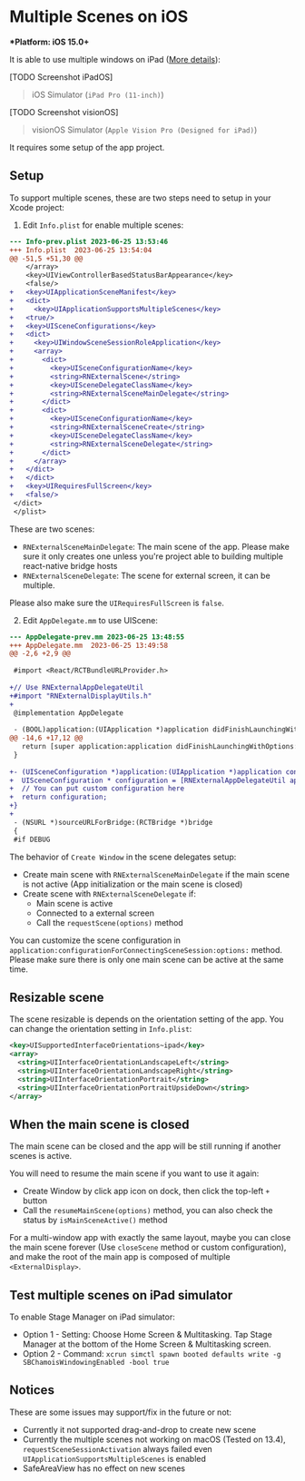 # Multiple Scenes on iOS

__*Platform: iOS 15.0+__

It is able to use multiple windows on iPad ([More details](https://developer.apple.com/documentation/uikit/uiscenedelegate/supporting_multiple_windows_on_ipad)): 

[TODO Screenshot iPadOS]

> iOS Simulator (`iPad Pro (11-inch)`)

[TODO Screenshot visionOS]

> visionOS Simulator (`Apple Vision Pro (Designed for iPad)`)

It requires some setup of the app project.

## Setup

To support multiple scenes, these are two steps need to setup in your Xcode project:

1. Edit `Info.plist` for enable multiple scenes:

```patch
--- Info-prev.plist	2023-06-25 13:53:46
+++ Info.plist	2023-06-25 13:54:04
@@ -51,5 +51,30 @@
 	</array>
 	<key>UIViewControllerBasedStatusBarAppearance</key>
 	<false/>
+	<key>UIApplicationSceneManifest</key>
+	<dict>
+	  <key>UIApplicationSupportsMultipleScenes</key>
+   <true/>
+   <key>UISceneConfigurations</key>
+   <dict>
+     <key>UIWindowSceneSessionRoleApplication</key>
+     <array>
+       <dict>
+         <key>UISceneConfigurationName</key>
+         <string>RNExternalScene</string>
+         <key>UISceneDelegateClassName</key>
+         <string>RNExternalSceneMainDelegate</string>
+       </dict>
+       <dict>
+         <key>UISceneConfigurationName</key>
+         <string>RNExternalSceneCreate</string>
+         <key>UISceneDelegateClassName</key>
+         <string>RNExternalSceneDelegate</string>
+       </dict>
+     </array>
+   </dict>
+	</dict>
+	<key>UIRequiresFullScreen</key>
+	<false/>
 </dict>
 </plist>
```

These are two scenes:
- `RNExternalSceneMainDelegate`: The main scene of the app. Please make sure it only creates one unless you're project able to building multiple react-native bridge hosts
- `RNExternalSceneDelegate`: The scene for external screen, it can be multiple.

Please also make sure the `UIRequiresFullScreen` is `false`.

2. Edit `AppDelegate.mm` to use UIScene:

```patch
--- AppDelegate-prev.mm	2023-06-25 13:48:55
+++ AppDelegate.mm	2023-06-25 13:49:58
@@ -2,6 +2,9 @@
 
 #import <React/RCTBundleURLProvider.h>
 
+// Use RNExternalAppDelegateUtil
+#import "RNExternalDisplayUtils.h"
+
 @implementation AppDelegate
 
 - (BOOL)application:(UIApplication *)application didFinishLaunchingWithOptions:(NSDictionary *)launchOptions
@@ -14,6 +17,12 @@
   return [super application:application didFinishLaunchingWithOptions:launchOptions];
 }
 
+- (UISceneConfiguration *)application:(UIApplication *)application configurationForConnectingSceneSession:(UISceneSession *)connectingSceneSession options:(UISceneConnectionOptions *)options {
+  UISceneConfiguration * configuration = [RNExternalAppDelegateUtil application:application configurationForConnectingSceneSession:connectingSceneSession options:options];
+  // You can put custom configuration here
+  return configuration;
+}
+
 - (NSURL *)sourceURLForBridge:(RCTBridge *)bridge
 {
 #if DEBUG
```

The behavior of `Create Window` in the scene delegates setup:

- Create main scene with `RNExternalSceneMainDelegate` if the main scene is not active (App initialization or the main scene is closed)
- Create scene with `RNExternalSceneDelegate` if:
  - Main scene is active
  - Connected to a external screen
  - Call the `requestScene(options)` method

You can customize the scene configuration in `application:configurationForConnectingSceneSession:options:` method. Please make sure there is only one main scene can be active at the same time.

## Resizable scene

The scene resizable is depends on the orientation setting of the app. You can change the orientation setting in `Info.plist`:

```xml
<key>UISupportedInterfaceOrientations~ipad</key>
<array>
  <string>UIInterfaceOrientationLandscapeLeft</string>
  <string>UIInterfaceOrientationLandscapeRight</string>
  <string>UIInterfaceOrientationPortrait</string>
  <string>UIInterfaceOrientationPortraitUpsideDown</string>
</array>
```

## When the main scene is closed

The main scene can be closed and the app will be still running if another scenes is active.

You will need to resume the main scene if you want to use it again:
- Create Window by click app icon on dock, then click the top-left `+` button
- Call the `resumeMainScene(options)` method, you can also check the status by `isMainSceneActive()` method

For a multi-window app with exactly the same layout, maybe you can close the main scene forever (Use `closeScene` method or custom configuration), and make the root of the main app is composed of multiple `<ExternalDisplay>`.

## Test multiple scenes on iPad simulator

To enable Stage Manager on iPad simulator:
- Option 1 - Setting: Choose Home Screen & Multitasking. Tap Stage Manager at the bottom of the Home Screen & Multitasking screen.
- Option 2 - Command: `xcrun simctl spawn booted defaults write -g SBChamoisWindowingEnabled -bool true`

## Notices

These are some issues may support/fix in the future or not:

- Currently it not supported drag-and-drop to create new scene
- Currently the multiple scenes not working on macOS (Tested on 13.4), `requestSceneSessionActivation` always failed even `UIApplicationSupportsMultipleScenes` is enabled
- SafeAreaView has no effect on new scenes
